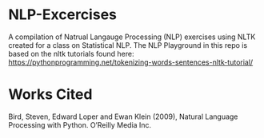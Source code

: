 # NLP-Excercises
A compilation of Natrual Langauge Processing (NLP) exercises using NLTK created for a class on Statistical NLP. The NLP Playground in this repo is based on the nltk tutorials found here: https://pythonprogramming.net/tokenizing-words-sentences-nltk-tutorial/

# Works Cited 
Bird, Steven, Edward Loper and Ewan Klein (2009), Natural Language Processing with Python. O’Reilly Media Inc.
